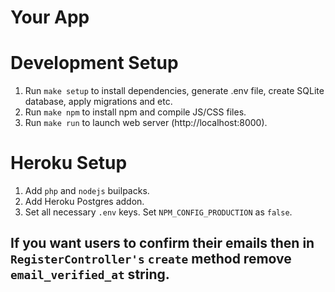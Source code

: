 # Your App

# Development Setup
1. Run `make setup` to install dependencies, generate .env file, create SQLite database, apply migrations and etc.
2. Run `make npm` to install npm and compile JS/CSS files.
3. Run `make run` to launch web server (http://localhost:8000).
# Heroku Setup
1. Add `php` and `nodejs` builpacks.
2. Add Heroku Postgres addon.
3. Set all necessary `.env` keys. Set `NPM_CONFIG_PRODUCTION` as `false`.

## If you want users to confirm their emails then in `RegisterController's` `create` method remove `email_verified_at` string. 

